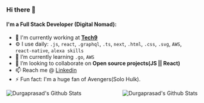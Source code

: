 ### Hi there 👋

#### I'm a Full Stack Developer (Digital Nomad):

- 🏢 I'm currently working at [**Tech9**](https://tech9.com/)
- ⚙️ I use daily: `.js`, `react`, `.graphql`, `.ts`, `next`, `.html`, `.css`, `.svg`, `AWS`, `react-native`, `alexa skills`
- 🌱 I’m currently learning `.go`, `AWS`
- 👯 I’m looking to collaborate on **Open source projects(JS || React)**
- 📫 Reach me @ [Linkedin](https://www.linkedin.com/in/Durgaprasad-Budhwani/)
- ⚡ Fun fact: I'm a huge fan of Avengers(Solo Hulk). 

<a href="https://github.com/Durgaprasad-Budhwani"><img align="left" alt="Durgaprasad's Github Stats" src="https://github-readme-stats.vercel.app/api/top-langs/?username=Durgaprasad-Budhwani&layout=compact&show_icons=true&hide_border=true&count_private=true&include_all_commits=true&theme=radical" /></a>

<a href="https://github.com/Durgaprasad-Budhwani"><img align="right" alt="Durgaprasad's Github Stats" src="https://github-readme-stats.vercel.app/api?username=Durgaprasad-Budhwani&show_icons=true&hide_border=true&count_private=true&include_all_commits=true&theme=radical" /></a>
